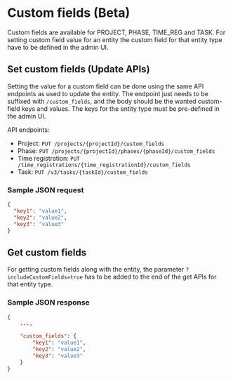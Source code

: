 # Custom fields (Beta)

Custom fields are available for PROJECT, PHASE, TIME_REG and TASK. For setting custom field value for an entity the custom field for that entity type have to be defined in the admin UI.

## Set custom fields (Update APIs)

Setting the value for a custom field can be done using the same API endpoints as used to update the entity. The endpoint just needs to be suffixed with `/custom_fields`, and the body should be the wanted custom-field keys and values. The keys for the entity type must be pre-defined in the admin UI.

API endpoints:

- Project: `PUT /projects/{projectId}/custom_fields`
- Phase: `PUT /projects/{projectId}/phases/{phaseId}/custom_fields`
- Time registration: `PUT /time_registrations/{time_registrationId}/custom_fields`
- Task: `PUT /v3/tasks/{taskId}/custom_fields`

### Sample JSON request

```json
{
  "key1": "value1",
  "key2": "value2",
  "key3": "value3"
}
```

## Get custom fields

For getting custom fields along with the entity, the parameter `?includeCustomFields=true` has to be added to the end of the get APIs for that entity type.

### Sample JSON response

```json
{
    ...,

    "custom_fields": {
		"key1": "value1",
		"key2": "value2",
		"key3": "value3"
	}
}
```
